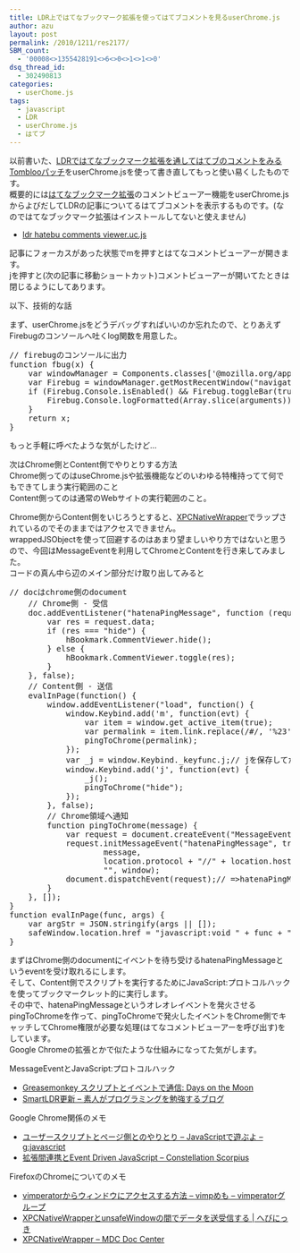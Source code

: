 ```yaml
---
title: LDR上ではてなブックマーク拡張を使ってはてブコメントを見るuserChrome.js
author: azu
layout: post
permalink: /2010/1211/res2177/
SBM_count:
  - '00008<>1355428191<>6<>0<>1<>1<>0'
dsq_thread_id:
  - 302490813
categories:
  - userChome.js
tags:
  - javascript
  - LDR
  - userChrome.js
  - はてブ
---
```

以前書いた、[LDRではてなブックマーク拡張を通してはてブのコメントをみるTomblooパッチ][1]をuserChrome.jsを使って書き直してもっと使い易くしたものです。  
概要的には[はてなブックマーク拡張][2]のコメントビューアー機能をuserChrome.jsからよびだしてLDRの記事についてるはてブコメントを表示するものです。(なのではてなブックマーク拡張はインストールしてないと使えません)

*   [ldr hatebu comments viewer.uc.js][3]

記事にフォーカスがあった状態でmを押すとはてなコメントビューアーが開きます。  
jを押すと(次の記事に移動ショートカット)コメントビューアーが開いてたときは閉じるようにしてあります。

以下、技術的な話



まず、userChrome.jsをどうデバッグすればいいのか忘れたので、とりあえずFirebugのコンソールへ吐くlog関数を用意した。

<pre class="brush:javascript;">// firebugのコンソールに出力
function fbug(x) {
    var windowManager = Components.classes&#91;'@mozilla.org/appshell/window-mediator;1'&#93;.getService(Components.interfaces.nsIWindowMediator);
    var Firebug = windowManager.getMostRecentWindow("navigator:browser").Firebug;
    if (Firebug.Console.isEnabled() && Firebug.toggleBar(true, 'console')) {
        Firebug.Console.logFormatted(Array.slice(arguments));
    }
    return x;
}</pre>

もっと手軽に呼べたような気がしたけど…

次はChrome側とContent側でやりとりする方法  
Chrome側ってのはuseChrome.jsや拡張機能などのいわゆる特権持ってて何でもできてしまう実行範囲のこと  
Content側ってのは通常のWebサイトの実行範囲のこと。

Chrome側からContent側をいじろうとすると、[XPCNativeWrapper][4]でラップされているのでそのままではアクセスできません。  
wrappedJSObjectを使って回避するのはあまり望ましいやり方ではないと思うので、今回はMessageEventを利用してChromeとContentを行き来してみました。  
コードの真ん中ら辺のメイン部分だけ取り出してみると

<pre class="brush:javascript;">// docはchrome側のdocument
    // Chrome側 - 受信
    doc.addEventListener("hatenaPingMessage", function (request) {
        var res = request.data;
        if (res === "hide") {
            hBookmark.CommentViewer.hide();
        } else {
            hBookmark.CommentViewer.toggle(res);
        }
    }, false);
    // Content側 - 送信
    evalInPage(function() {
        window.addEventListener("load", function() {
            window.Keybind.add('m', function(evt) {
                var item = window.get_active_item(true);
                var permalink = item.link.replace(/#/, '%23');
                pingToChrome(permalink);
            });
            var _j = window.Keybind._keyfunc.j;// jを保存してから書き換える
            window.Keybind.add('j', function(evt) {
                _j();
                pingToChrome("hide");
            });
        }, false);
        // Chrome領域へ通知
        function pingToChrome(message) {
            var request = document.createEvent("MessageEvent");
            request.initMessageEvent("hatenaPingMessage", true, false,
                    message,
                    location.protocol + "//" + location.host,
                    "", window);
            document.dispatchEvent(request);// =&#62;hatenaPingMessage
        }
    }, &#91;&#93;);
}
function evalInPage(func, args) {
    var argStr = JSON.stringify(args || &#91;&#93;);
    safeWindow.location.href = "javascript:void " + func + ".apply(null," + argStr + ")";
}</pre>

まずはChrome側のdocumentにイベントを待ち受けるhatenaPingMessageというeventを受け取れるにします。  
そして、Content側でスクリプトを実行するためにJavaScript:プロトコルハックを使ってブックマークレット的に実行します。  
その中で、hatenaPingMessageというオレオレイベントを発火させるpingToChromeを作って、pingToChromeで発火したイベントをChrome側でキャッチしてChrome権限が必要な処理(はてなコメントビューアーを呼び出す)をしています。  
Google Chromeの拡張とかで似たような仕組みになってた気がします。

MessageEventとJavaScript:プロトコルハック

*   [Greasemonkey スクリプトとイベントで通信: Days on the Moon][5]
*   [SmartLDR更新 &#8211; 素人がプログラミングを勉強するブログ][6]

Google Chrome関係のメモ

*   [ユーザースクリプトとページ側とのやりとり &#8211; JavaScriptで遊ぶよ &#8211; g:javascript][7]
*   [拡張間連携とEvent Driven JavaScript &#8211; Constellation Scorpius][8]

FirefoxのChromeについてのメモ

*   [vimperatorからウィンドウにアクセスする方法 &#8211; vimpめも &#8211; vimperatorグループ][9]
*   [XPCNativeWrapperとunsafeWindowの間でデータを送受信する | へびにっき][10]
*   [XPCNativeWrapper &#8211; MDC Doc Center][4]

<div id="_mcePaste" style="position: absolute; left: -10000px; top: 1178px; width: 1px; height: 1px; overflow: hidden;">
  pingToChrome
</div>

 [1]: http://efcl.info/2009/0811/res1228/
 [2]: https://addons.mozilla.org/ja/firefox/addon/11285
 [3]: https://gist.github.com/raw/737312/44bac8b6101833a3b19af5bbd5543890c3485ca4/ldr%20hatebu%20comments%20viewer.uc.js
 [4]: https://developer.mozilla.org/ja/XPCNativeWrapper
 [5]: http://nanto.asablo.jp/blog/2008/06/26/3596261
 [6]: http://d.hatena.ne.jp/javascripter/20090324/1237903880
 [7]: http://javascript.g.hatena.ne.jp/edvakf/20100329/1269881699
 [8]: http://utatane-constellation.tumblr.com/post/507779801
 [9]: http://vimperator.g.hatena.ne.jp/blue_ring/20090404/1238854537
 [10]: http://wp.serpere.info/archives/1107